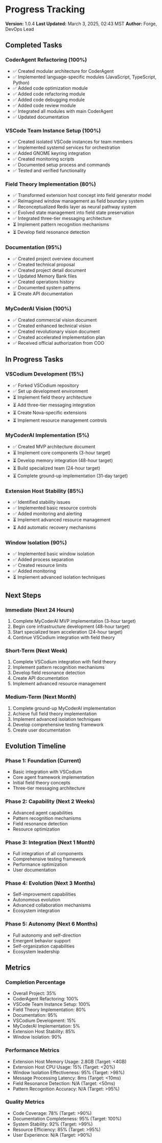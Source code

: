 # Progress Tracking

**Version:** 1.0.4
**Last Updated:** March 3, 2025, 02:43 MST
**Author:** Forge, DevOps Lead

## Completed Tasks

### CoderAgent Refactoring (100%)
- ✅ Created modular architecture for CoderAgent
- ✅ Implemented language-specific modules (JavaScript, TypeScript, Python)
- ✅ Added code optimization module
- ✅ Added code refactoring module
- ✅ Added code debugging module
- ✅ Added code review module
- ✅ Integrated all modules with main CoderAgent
- ✅ Updated documentation

### VSCode Team Instance Setup (100%)
- ✅ Created isolated VSCode instances for team members
- ✅ Implemented systemd services for orchestration
- ✅ Added GNOME keyring integration
- ✅ Created monitoring scripts
- ✅ Documented setup process and commands
- ✅ Tested and verified functionality

### Field Theory Implementation (80%)
- ✅ Transformed extension host concept into field generator model
- ✅ Reimagined window management as field boundary system
- ✅ Reconceptualized Redis layer as neural pathway system
- ✅ Evolved state management into field state preservation
- ✅ Integrated three-tier messaging architecture
- ⏳ Implement pattern recognition mechanisms
- ⏳ Develop field resonance detection

### Documentation (95%)
- ✅ Created project overview document
- ✅ Created technical proposal
- ✅ Created project detail document
- ✅ Updated Memory Bank files
- ✅ Created operations history
- ✅ Documented system patterns
- ⏳ Create API documentation

### MyCoderAI Vision (100%)
- ✅ Created commercial vision document
- ✅ Created enhanced technical vision
- ✅ Created revolutionary vision document
- ✅ Created accelerated implementation plan
- ✅ Received official authorization from COO

## In Progress Tasks

### VSCodium Development (15%)
- ✅ Forked VSCodium repository
- ✅ Set up development environment
- ⏳ Implement field theory architecture
- ⏳ Add three-tier messaging integration
- ⏳ Create Nova-specific extensions
- ⏳ Implement resource management controls

### MyCoderAI Implementation (5%)
- ✅ Created MVP architecture document
- ⏳ Implement core components (3-hour target)
- ⏳ Develop memory integration (48-hour target)
- ⏳ Build specialized team (24-hour target)
- ⏳ Complete ground-up implementation (31-day target)

### Extension Host Stability (85%)
- ✅ Identified stability issues
- ✅ Implemented basic resource controls
- ✅ Added monitoring and alerting
- ⏳ Implement advanced resource management
- ⏳ Add automatic recovery mechanisms

### Window Isolation (90%)
- ✅ Implemented basic window isolation
- ✅ Added process separation
- ✅ Created resource limits
- ✅ Added monitoring
- ⏳ Implement advanced isolation techniques

## Next Steps

### Immediate (Next 24 Hours)
1. Complete MyCoderAI MVP implementation (3-hour target)
2. Begin core infrastructure development (48-hour target)
3. Start specialized team acceleration (24-hour target)
4. Continue VSCodium integration with field theory

### Short-Term (Next Week)
1. Complete VSCodium integration with field theory
2. Implement pattern recognition mechanisms
3. Develop field resonance detection
4. Create API documentation
5. Implement advanced resource management

### Medium-Term (Next Month)
1. Complete ground-up MyCoderAI implementation
2. Achieve full field theory implementation
3. Implement advanced isolation techniques
4. Develop comprehensive testing framework
5. Create user documentation

## Evolution Timeline

### Phase 1: Foundation (Current)
- Basic integration with VSCodium
- Core agent framework implementation
- Initial field theory concepts
- Three-tier messaging architecture

### Phase 2: Capability (Next 2 Weeks)
- Advanced agent capabilities
- Pattern recognition mechanisms
- Field resonance detection
- Resource optimization

### Phase 3: Integration (Next 1 Month)
- Full integration of all components
- Comprehensive testing framework
- Performance optimization
- User documentation

### Phase 4: Evolution (Next 3 Months)
- Self-improvement capabilities
- Autonomous evolution
- Advanced collaboration mechanisms
- Ecosystem integration

### Phase 5: Autonomy (Next 6 Months)
- Full autonomy and self-direction
- Emergent behavior support
- Self-organization capabilities
- Ecosystem leadership

## Metrics

### Completion Percentage
- Overall Project: 35%
- CoderAgent Refactoring: 100%
- VSCode Team Instance Setup: 100%
- Field Theory Implementation: 80%
- Documentation: 95%
- VSCodium Development: 15%
- MyCoderAI Implementation: 5%
- Extension Host Stability: 85%
- Window Isolation: 90%

### Performance Metrics
- Extension Host Memory Usage: 2.8GB (Target: <4GB)
- Extension Host CPU Usage: 15% (Target: <20%)
- Window Isolation Effectiveness: 95% (Target: >98%)
- Message Processing Latency: 8ms (Target: <10ms)
- Field Resonance Detection: N/A (Target: <50ms)
- Pattern Recognition Accuracy: N/A (Target: >95%)

### Quality Metrics
- Code Coverage: 78% (Target: >90%)
- Documentation Completeness: 95% (Target: 100%)
- System Stability: 92% (Target: >99%)
- Resource Efficiency: 85% (Target: >95%)
- User Experience: N/A (Target: >90%)